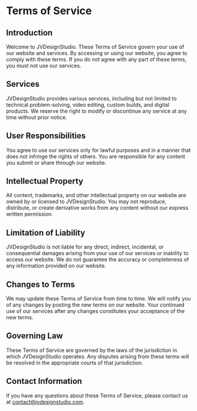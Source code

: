 # Terms of Service

## Introduction

Welcome to JVDesignStudio. These Terms of Service govern your use of our website and services. By accessing or using our website, you agree to comply with these terms. If you do not agree with any part of these terms, you must not use our services.

## Services

JVDesignStudio provides various services, including but not limited to technical problem-solving, video editing, custom builds, and digital products. We reserve the right to modify or discontinue any service at any time without prior notice.

## User Responsibilities

You agree to use our services only for lawful purposes and in a manner that does not infringe the rights of others. You are responsible for any content you submit or share through our website.

## Intellectual Property

All content, trademarks, and other intellectual property on our website are owned by or licensed to JVDesignStudio. You may not reproduce, distribute, or create derivative works from any content without our express written permission.

## Limitation of Liability

JVDesignStudio is not liable for any direct, indirect, incidental, or consequential damages arising from your use of our services or inability to access our website. We do not guarantee the accuracy or completeness of any information provided on our website.

## Changes to Terms

We may update these Terms of Service from time to time. We will notify you of any changes by posting the new terms on our website. Your continued use of our services after any changes constitutes your acceptance of the new terms.

## Governing Law

These Terms of Service are governed by the laws of the jurisdiction in which JVDesignStudio operates. Any disputes arising from these terms will be resolved in the appropriate courts of that jurisdiction.

## Contact Information

If you have any questions about these Terms of Service, please contact us at contact@jvdesignstudio.com.
